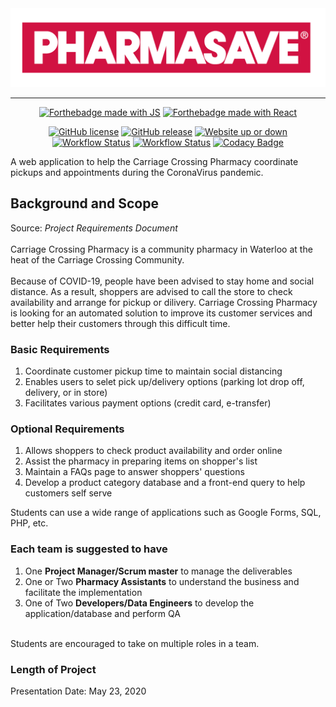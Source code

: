 <div align="center">
    <img alt="pharmasave logo" src="assets/pharmasave-logo.png"/>
</div>

***

<p align="center">
    <a href="https://www.javascript.com/"><img alt="Forthebadge made with JS" src="https://img.shields.io/badge/made%20with-JS-EED948?style=for-the-badge&logo=javascript"/></a>
    <a href="https://reactjs.org/"><img alt="Forthebadge made with React" src="https://img.shields.io/badge/made%20with-React-61DBFA?style=for-the-badge&logo=react"/></a>
</p>

<p align="center">
    <a href="https://github.com/luke-zhang-04/Pharmasave-booker/blob/master/LICENSE"><img alt="GitHub license" src="https://img.shields.io/github/license/luke-zhang-04/pharmasave-booker.svg?style=flat&logo=gnu"/></a>
    <a href="https://github.com/Luke-zhang-04/Pharmasave-booker/releases"><img alt="GitHub release" src="https://img.shields.io/github/release/luke-zhang-04/pharmasave-booker.svg?logo=data:https://github.com/Luke-zhang-04/Pharmasave-booker/tree/master/assets/release-symbol/png"/></a>
    <a href="carriage-crossing-pharmacy.web.app"><img alt="Website up or down" src="https://img.shields.io/website-up-down-green-red/http/carriage-crossing-pharmacy.web.app.svg?style=flat&logo=firebase"/></a>
    <a href="https://github.com/Luke-zhang-04/Pharmasave-booker/actions?query=workflow%3Afirebase-deploy"><img alt="Workflow Status" src="https://github.com/luke-zhang-04/Pharmasave-booker/workflows/firebase-deploy/badge.svg"/></a>
    <a href="https://github.com/Luke-zhang-04/Pharmasave-booker/actions?query=workflow%3Afirebase-deploy"><img alt="Workflow Status" src="https://img.shields.io/github/workflow/status/luke-zhang-04/pharmasave-booker/firebase-deploy?style=flat&logo=firebase"/></a>
    <a href="https://app.codacy.com/manual/luke.zhang2004/Pharmasave-booker?utm_source=github.com&utm_medium=referral&utm_content=Luke-zhang-04/Pharmasave-booker&utm_campaign=Badge_Grade_Dashboard"><img alt="Codacy Badge" src="https://api.codacy.com/project/badge/Grade/f6eca690ab994e30be69031fad344f40"/></a>
</p>

A web application to help the Carriage Crossing Pharmacy coordinate pickups and appointments during the CoronaVirus pandemic.

## Background and Scope ##
Source: <i>Project Requirements Document</i><br/><br/>
Carriage Crossing Pharmacy is a community pharmacy in Waterloo at the heat of the Carriage Crossing Community.<br/>
<br/>
Because of COVID-19, people have been advised to stay home and social distance. As a result, shoppers are advised to call the store to check availability and arrange for pickup or dilivery. Carriage Crossing Pharmacy is looking for an automated solution to improve its customer services and better help their customers through this difficult time.

### Basic Requirements ###
1.  Coordinate customer pickup time to maintain social distancing
2.  Enables users to selet pick up/delivery options (parking lot drop off, delivery, or in store)
3.  Facilitates various payment options (credit card, e-transfer)

### Optional Requirements ###
1.  Allows shoppers to check product availability and order online
2.  Assist the pharmacy in preparing items on shopper's list
3.  Maintain a FAQs page to answer shoppers' questions
4.  Develop a product category database and a front-end query to help customers self serve<br/>

Students can use a wide range of applications such as Google Forms, SQL, PHP, etc.<br/>

### Each team is suggested to have ###
1.  One <b>Project Manager/Scrum master</b> to manage the deliverables
2.  One or Two <b>Pharmacy Assistants</b> to understand the business and facilitate the implementation
3.  One of Two <b>Developers/Data Engineers</b> to develop the application/database and perform QA<br/>
<br/>
Students are encouraged to take on multiple roles in a team.

### Length of Project ###
Presentation Date: May 23, 2020